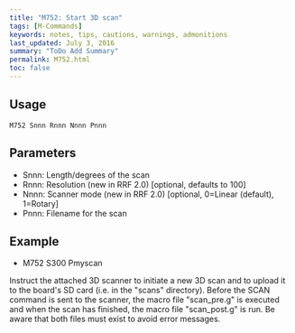 ```yaml
---
title: "M752: Start 3D scan" 
tags: [M-Commands]
keywords: notes, tips, cautions, warnings, admonitions
last_updated: July 3, 2016
summary: "ToDo Add Summary"
permalink: M752.html
toc: false
---
```



## Usage ##
```
M752 Snnn Rnnn Nnnn Pnnn
```

## Parameters ##

+ Snnn: Length/degrees of the scan
+ Rnnn: Resolution (new in RRF 2.0) [optional, defaults to 100]
+ Nnnn: Scanner mode (new in RRF 2.0) [optional, 0=Linear (default), 1=Rotary]
+ Pnnn: Filename for the scan

## Example ##

+ M752 S300 Pmyscan

Instruct the attached 3D scanner to initiate a new 3D scan and to upload it to the board's SD card (i.e. in the "scans" directory). Before the SCAN command is sent to the scanner, the macro file "scan_pre.g" is executed and when the scan has finished, the macro file "scan_post.g" is run. Be aware that both files must exist to avoid error messages.